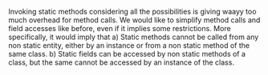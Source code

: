 Invoking static methods considering all the possibilities is giving waayy too 
much overhead for method calls. We would like to simplify method calls and 
field accesses like before, even if it implies some restrictions. More 
specifically, it would imply that
a) Static methods cannot be called from any non static entity, either by an 
instance or from a non static method of the same class.
b) Static fields can be accessed by non static methods of a class, but the 
same cannot be accessed by an instance of the class.
